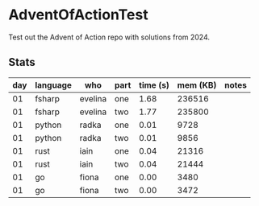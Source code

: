 # AdventOfActionTest

Test out the Advent of Action repo with solutions from 2024.




## Stats

| day | language | who | part | time (s) | mem (KB) | notes |
| --- | --- | --- | --- | --- | --- | --- |
| 01 | fsharp | evelina | one | 1.68 | 236516 |  |
| 01 | fsharp | evelina | two | 1.77 | 235800 |  |
| 01 | python | radka | one | 0.01 | 9728 |  |
| 01 | python | radka | two | 0.01 | 9856 |  |
| 01 | rust | iain | one | 0.04 | 21316 |  |
| 01 | rust | iain | two | 0.04 | 21444 |  |
| 01 | go | fiona | one | 0.00 | 3480 |  |
| 01 | go | fiona | two | 0.00 | 3472 |  |
